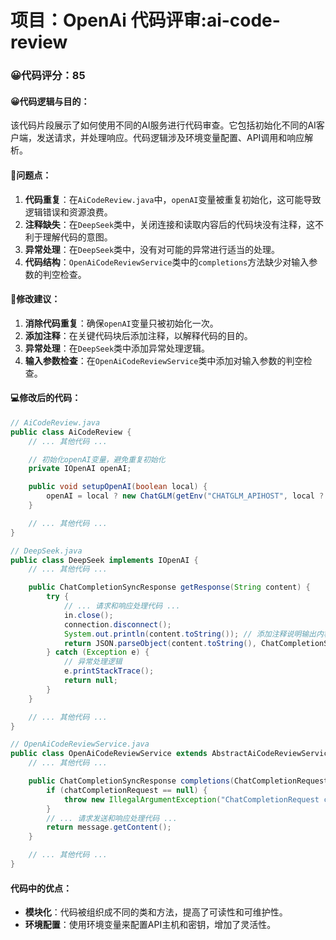 # 项目：OpenAi 代码评审:ai-code-review
### 😀代码评分：85
#### 😀代码逻辑与目的：
该代码片段展示了如何使用不同的AI服务进行代码审查。它包括初始化不同的AI客户端，发送请求，并处理响应。代码逻辑涉及环境变量配置、API调用和响应解析。

#### 🤔问题点：
1. **代码重复**：在`AiCodeReview.java`中，`openAI`变量被重复初始化，这可能导致逻辑错误和资源浪费。
2. **注释缺失**：在`DeepSeek`类中，关闭连接和读取内容后的代码块没有注释，这不利于理解代码的意图。
3. **异常处理**：在`DeepSeek`类中，没有对可能的异常进行适当的处理。
4. **代码结构**：`OpenAiCodeReviewService`类中的`completions`方法缺少对输入参数的判空检查。

#### 🎯修改建议：
1. **消除代码重复**：确保`openAI`变量只被初始化一次。
2. **添加注释**：在关键代码块后添加注释，以解释代码的目的。
3. **异常处理**：在`DeepSeek`类中添加异常处理逻辑。
4. **输入参数检查**：在`OpenAiCodeReviewService`类中添加对输入参数的判空检查。

#### 💻修改后的代码：
```java
// AiCodeReview.java
public class AiCodeReview {
    // ... 其他代码 ...

    // 初始化openAI变量，避免重复初始化
    private IOpenAI openAI;

    public void setupOpenAI(boolean local) {
        openAI = local ? new ChatGLM(getEnv("CHATGLM_APIHOST", local ? CHATGLM_APIHOST : null), getEnv("CHATGLM_APIKEYSECRET", local ? CHATGLM_APIKEYSECRET : null)) : new DeepSeek(getEnv("CHATGLM_APIHOST", local ? CHATGLM_APIHOST : null), getEnv("CHATGLM_APIKEYSECRET", local ? CHATGLM_APIKEYSECRET : null));
    }

    // ... 其他代码 ...
}

// DeepSeek.java
public class DeepSeek implements IOpenAI {
    // ... 其他代码 ...

    public ChatCompletionSyncResponse getResponse(String content) {
        try {
            // ... 请求和响应处理代码 ...
            in.close();
            connection.disconnect();
            System.out.println(content.toString()); // 添加注释说明输出内容
            return JSON.parseObject(content.toString(), ChatCompletionSyncResponse.class);
        } catch (Exception e) {
            // 异常处理逻辑
            e.printStackTrace();
            return null;
        }
    }

    // ... 其他代码 ...
}

// OpenAiCodeReviewService.java
public class OpenAiCodeReviewService extends AbstractAiCodeReviewService {
    // ... 其他代码 ...

    public ChatCompletionSyncResponse completions(ChatCompletionRequest chatCompletionRequest) {
        if (chatCompletionRequest == null) {
            throw new IllegalArgumentException("ChatCompletionRequest cannot be null");
        }
        // ... 请求发送和响应处理代码 ...
        return message.getContent();
    }

    // ... 其他代码 ...
}
```

#### 代码中的优点：
- **模块化**：代码被组织成不同的类和方法，提高了可读性和可维护性。
- **环境配置**：使用环境变量来配置API主机和密钥，增加了灵活性。